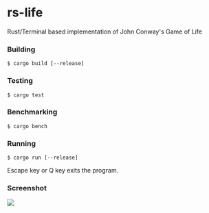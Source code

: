 # rs-life
Rust/Terminal based implementation of John Conway's Game of Life

### Building
```$ cargo build [--release]```

### Testing
```$ cargo test```

### Benchmarking
```$ cargo bench```

### Running
```$ cargo run [--release]```

Escape key or Q key exits the program.

### Screenshot
[<img src="https://github.com/Digital-Chaos/rs-life/blob/master/rs-life.png">](https://github.com/Digital-Chaos/rs-life/blob/master/rs-life.png)
